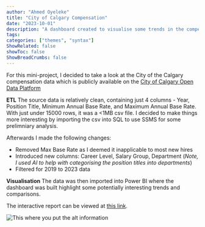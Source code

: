 ```yaml
---
author: "Ahmed Oyeleke"
title: "City of Calgary Compensation"
date: "2023-10-01"
description: "A dashboard created to visualise some trends in the compensation structure for City of Calgary positions from 2019 to 2023"
tags: 
categories: ["themes", "syntax"]
ShowRelated: false
showToc: false
ShowBreadCrumbs: false
---
```


 
 For this mini-project, I decided to take a look at the City of the Calgary compensation data which is publicly available on the [City of Calgary Open Data Platform](https://data.calgary.ca/Government/Compensation-Disclosure-List/9bze-mzx6)

**ETL**
The source data is relatively clean, containing just 4 columns - Year, Position Title, Minimum Annual Base Rate, and Maximum Annual Base Rate. With just under 15000 rows, it was a <1MB csv file. I decided to make things more interesting by importing the csv into SQL to use SSMS for some prelimniary analysis.

Afterwards I made the following changes:
- Removed Max Base Rate as I deemed it inapplicable to most new hires
- Introduced new columns: Career Level, Salary Group, Department (_Note, I used AI to help with categorising the position titles into departments_)
- Filtered for 2019 to 2023 data

**Visualisation**
The data was then imported into Power BI where the dashboard was built highlight some potentially interesting trends and comparisons.

The interactive report can be viewed at [this link](https://app.powerbi.com/view?r=eyJrIjoiY2QxYjE3OGYtOTM1NS00ZjNmLWI1MmUtZGZjZjQxYzM5ZTMwIiwidCI6ImY1MmYyMTgzLTlmNjctNGFkMi1iNjU2LTZmNzU0ZmUxOTZjYiIsImMiOjZ9).



![This where you put the alt information](/uploads/citycalcompshot.png "Screenshot from the dashboard")

